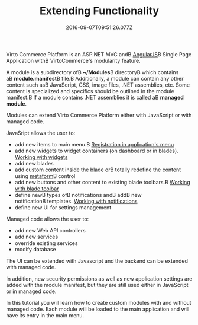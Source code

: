 ﻿---
title: Extending Functionality
description: The list of articles about extending Virto Commerce functionality
layout: docs
date: 2016-09-07T09:51:26.077Z
priority: 2
---
Virto Commerce Platform is an ASP.NET MVC andВ [AngularJS](http://angularjs.org/)В Single Page Application withВ VirtoCommerce's modularity feature.

A module is a subdirectory ofВ **~/Modules**В directoryВ which contains aВ **module.manifest**В file.В Additionally, a module can contain any other content such asВ JavaScript, CSS, image files, .NET assemblies, etc. Some content is specialized and specifics should be outlined in the module manifest.В If a module contains .NET assemblies it is called aВ **managed module**.

Modules can extend Virto Commerce Platform either with JavaScript or with managed code.

JavaSript allows the user to:
* add new items to main menu.В [Registration in application's menu](docs/vc2devguide/working-with-platform-manager/extending-functionality/creating-new-module)
* add new widgets to widget containers (on dashboard or in blades). [Working with widgets](docs/vc2devguide/working-with-platform-manager/basic-functions/widgets)
* add new blades
* add custom content inside the blade orВ totally redefine the content using [metaform](docs/vc2devguide/working-with-platform-manager/basic-functions/metaform)В control
* add new buttons and other content to existing blade toolbars.В [Working with blade toolbar](docs/vc2devguide/working-with-platform-manager/basic-functions/blade-toolbar)
* define newВ types ofВ notifications andВ addВ new notificationВ templates. [Working with notifications](docs/vc2devguide/working-with-platform-manager/basic-functions/push-notifications)
* define new UI for settings management

Managed code allows the user to:
* add new Web API controllers
* add new services
* override existing services
* modify database

The UI can be extended with Javascript and the backend can be extended with managed code.

In addition, new security permissions as well as new application settings are added with the module manifest, but they are still used either in JavaScript or in managed code.

In this tutorial you will learn how to create custom modules with and without managed code. Each module will be loaded to the main application and will have its entry in the main menu.
